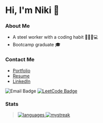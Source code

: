 # Hi, I'm Niki 👋 

### About Me

- A steel worker with a coding habit 👩🏻‍🏭💻
- Bootcamp graduate 🎓

### Contact Me

- [Portfolio](https://nrennercodes.com)
- [Resume](https://docs.google.com/document/d/1DcumNcxWQ4piU0pmyhQcVcIc5guyQ-cl5WpNBM5FcEw/edit?usp=sharing)
- [LinkedIn](https://www.linkedin.com/in/nicolette-renner/)
  
![Email Badge](https://img.shields.io/badge/nrenner@nrennercodes.com-D14836?style=for-the-badge&logo=gmail&logoColor=white)
[![LeetCode Badge](https://img.shields.io/badge/-LeetCode-FFA116?style=for-the-badge&logo=LeetCode&logoColor=black&link=https://www.leetcode.com/nrenner0211/)](https://www.leetcode.com/nrenner0211/)

### Stats

><a href=""> 
>  <img align="top center" justify="center" src="https://github-readme-stats-sigma-five.vercel.app/api/top-langs/?username=nrenner0211&theme=react&line_height=40" alt="languages"/>
>  <img align-"top center" justify="center" src="https://github-readme-streak-stats.herokuapp.com/?user=nrenner0211&theme=react" alt="mystreak"/>
></a>
